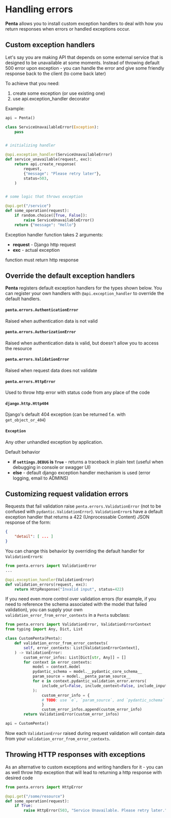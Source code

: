 # Handling errors

**Penta** allows you to install custom exception handlers to deal with how you return responses when errors or handled exceptions occur.

## Custom exception handlers

Let's say you are making API that depends on some external service that is designed to be unavailable at some moments. Instead of throwing default 500 error upon exception - you can handle the error and give some friendly response back to the client (to come back later)

To achieve that you need:

1. create some exception (or use existing one)
2. use api.exception_handler decorator

Example:

```python hl_lines="9 10"
api = Penta()

class ServiceUnavailableError(Exception):
    pass


# initializing handler

@api.exception_handler(ServiceUnavailableError)
def service_unavailable(request, exc):
    return api.create_response(
        request,
        {"message": "Please retry later"},
        status=503,
    )


# some logic that throws exception

@api.get("/service")
def some_operation(request):
    if random.choice([True, False]):
        raise ServiceUnavailableError()
    return {"message": "Hello"}

```

Exception handler function takes 2 arguments:

- **request** - Django http request
- **exc** - actual exception

function must return http response

## Override the default exception handlers

**Penta** registers default exception handlers for the types shown below.
You can register your own handlers with `@api.exception_handler` to override the default handlers.

#### `penta.errors.AuthenticationError`

Raised when authentication data is not valid

#### `penta.errors.AuthorizationError`

Raised when authentication data is valid, but doesn't allow you to access the resource

#### `penta.errors.ValidationError`

Raised when request data does not validate

#### `penta.errors.HttpError`

Used to throw http error with status code from any place of the code

#### `django.http.Http404`

Django's default 404 exception (can be returned f.e. with `get_object_or_404`)

#### `Exception`

Any other unhandled exception by application.

Default behavior

- **if `settings.DEBUG` is `True`** - returns a traceback in plain text (useful when debugging in console or swagger UI)
- **else** - default django exception handler mechanism is used (error logging, email to ADMINS)

## Customizing request validation errors

Requests that fail validation raise `penta.errors.ValidationError` (not to be confused with `pydantic.ValidationError`).
`ValidationError`s have a default exception handler that returns a 422 (Unprocessable Content) JSON response of the form:

```json
{
    "detail": [ ... ]
}
```

You can change this behavior by overriding the default handler for `ValidationError`s:

```python hl_lines="1 4"
from penta.errors import ValidationError
...

@api.exception_handler(ValidationError)
def validation_errors(request, exc):
    return HttpResponse("Invalid input", status=422)
```

If you need even more control over validation errors (for example, if you need to reference the schema associated with
the model that failed validation), you can supply your own `validation_error_from_error_contexts` in a `Penta` subclass:

```python hl_lines="4"
from penta.errors import ValidationError, ValidationErrorContext
from typing import Any, Dict, List

class CustomPenta(Penta):
    def validation_error_from_error_contexts(
        self, error_contexts: List[ValidationErrorContext],
    ) -> ValidationError:
        custom_error_infos: List[Dict[str, Any]] = []
        for context in error_contexts:
            model = context.model
            pydantic_schema = model.__pydantic_core_schema__
            param_source = model.__penta_param_source__
            for e in context.pydantic_validation_error.errors(
                include_url=False, include_context=False, include_input=False
            ):
                custom_error_info = {
                # TODO: use `e`, `param_source`, and `pydantic_schema` as desired
                }
                custom_error_infos.append(custom_error_info)
        return ValidationError(custom_error_infos)

api = CustomPenta()
```

Now each `ValidationError` raised during request validation will contain data from your `validation_error_from_error_contexts`.

## Throwing HTTP responses with exceptions

As an alternative to custom exceptions and writing handlers for it - you can as well throw http exception that will lead to returning a http response with desired code

```python
from penta.errors import HttpError

@api.get("/some/resource")
def some_operation(request):
    if True:
        raise HttpError(503, "Service Unavailable. Please retry later.")

```
